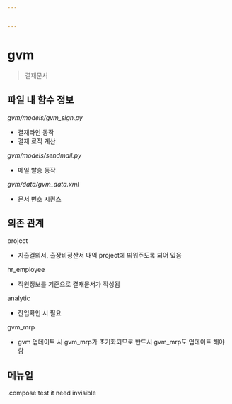 ```yaml
---


---
```


<h1 id="gvm">gvm</h1>
<blockquote>
<p>결재문서</p>
</blockquote>
<h2 id="파일-내-함수-정보">파일 내 함수 정보</h2>
<p><em>gvm/models/gvm_sign.py</em></p>
<ul>
<li>결재라인 동작</li>
<li>결재 로직 계산</li>
</ul>
<p><em>gvm/models/sendmail.py</em></p>
<ul>
<li>메일 발송 동작</li>
</ul>
<p><em>gvm/data/gvm_data.xml</em></p>
<ul>
<li>문서 번호 시퀀스</li>
</ul>
<h2 id="의존-관계">의존 관계</h2>
<p>project</p>
<ul>
<li>지출결의서, 출장비정산서 내역 project에 띄워주도록 되어 있음</li>
</ul>
<p>hr_employee</p>
<ul>
<li>직원정보를 기준으로 결재문서가 작성됨</li>
</ul>
<p>analytic</p>
<ul>
<li>잔업확인 시 필요</li>
</ul>
<p>gvm_mrp</p>
<ul>
<li>gvm 업데이트 시 gvm_mrp가 초기화되므로 반드시 gvm_mrp도 업데이트 해야 함</li>
</ul>
<h2 id="메뉴얼">메뉴얼</h2>
.compose test it need invisible
